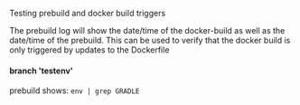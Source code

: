 Testing prebuild and docker build triggers

The prebuild log will show the date/time of the docker-build as well as the date/time of the prebuild.
This can be used to verify that the docker build is only triggered by updates to the Dockerfile

#### branch 'testenv'
prebuild shows: `env | grep GRADLE`
